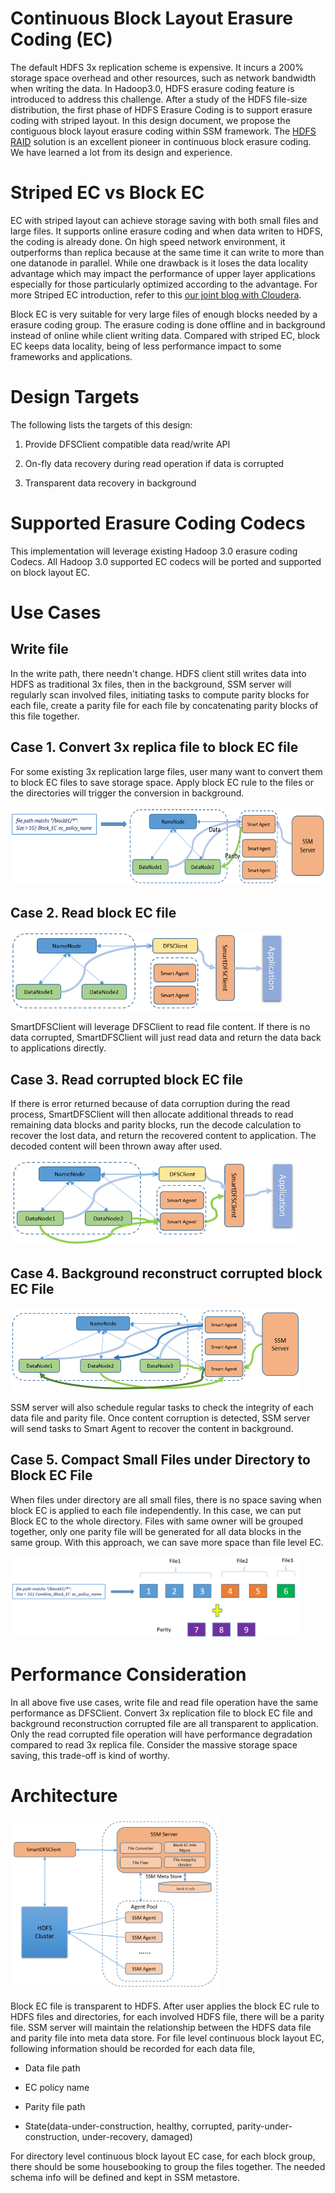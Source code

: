 Continuous Block Layout Erasure Coding (EC) 
============================================

The default HDFS 3x replication scheme is expensive. It incurs a 200%
storage space overhead and other resources, such as network bandwidth
when writing the data. In Hadoop3.0, HDFS erasure coding feature is
introduced to address this challenge. After a study of the HDFS
file-size distribution, the first phase of HDFS Erasure Coding is to
support erasure coding with striped layout. In this design document, we
propose the contiguous block layout erasure coding within SSM framework.
The [HDFS RAID](https://wiki.apache.org/hadoop/HDFS-RAID) solution is an
excellent pioneer in continuous block erasure coding. We have learned a
lot from its design and experience.

Striped EC vs Block EC
======================
EC with striped layout can achieve storage saving with both small files and large files. It supports online erasure coding and when data writen to HDFS, the coding is already done. On high speed network environment, it outperforms than replica because at the same time it can write to more than one datanode in parallel. While one drawback is it loses the data locality advantage which may impact the performance of upper layer applications especially for those particularly optimized according to the advantage. For more Striped EC introduction,
refer to this [our joint blog with Cloudera](https://blog.cloudera.com/blog/2015/09/introduction-to-hdfs-erasure-coding-in-apache-hadoop/).

Block EC is very suitable for very large files of enough blocks needed by a erasure coding group. The erasure coding is done offline and in background instead of online while client writing data. Compared with striped EC, block EC keeps data locality, being of less performance impact to some frameworks and applications.

Design Targets 
===============

The following lists the targets of this design:

1. Provide DFSClient compatible data read/write API

2. On-fly data recovery during read operation if data is corrupted

2. Transparent data recovery in background

Supported Erasure Coding Codecs
======================
This implementation will leverage existing Hadoop 3.0 erasure coding Codecs. All Hadoop 3.0 supported EC codecs will be ported and supported on block layout EC.

Use Cases
=========

Write file
----------

In the write path, there needn't change. HDFS client still writes data into HDFS as traditional 3x files, then in the background, SSM server will regularly scan involved files, initiating tasks to compute parity blocks for each file, create a parity file for each file by concatenating parity blocks of this file together.

Case 1. Convert 3x replica file to block EC file
----------------------------------------

For some existing 3x replication large files, user many want to convert them to block EC files to save storage space. Apply block EC rule to the files or the directories will trigger the conversion in background. 

<img src="./image/block-ec-convert.png" width="624" height="125" />

Case 2. Read block EC file 
-------------------

<img src="./image/block-ec-read.png" width="437" height="127" />

SmartDFSClient will leverage DFSClient to read file content. If there is no data corrupted, SmartDFSClient will just read data and return the data back to applications directly.

Case 3. Read corrupted block EC file
----------------------------

If there is error returned because of data corruption during the read
process, SmartDFSClient will then allocate additional threads to read
remaining data blocks and parity blocks, run the decode calculation to
recover the lost data, and return the recovered content to application.
The decoded content will been thrown away after used.

<img src="./image/block-ec-read-recovery.png" width="455" height="136" />

Case 4. Background reconstruct corrupted block EC File
----------------------------

<img src="./image/block-ec-recovery-in-background.png" width="465" height="134" />

SSM server will also schedule regular tasks to check the integrity of each data file and parity file. Once content corruption is detected, SSM server will send tasks to Smart Agent to recover the content in background.

Case 5. Compact Small Files under Directory to Block EC File
----------------------------

When files under directory are all small files, there is no space saving when block EC is applied to each file independently. In this case, we can put Block EC to the whole directory. Files with same owner will be grouped together, only one parity file will be generated for all data blocks in the same group. With this approach, we can save more space than file level EC.

<img src="./image/block-ec-directory-compact.png" width="461" height="130" />

Performance Consideration
=========

In all above five use cases, write file and read file operation have the same performance as DFSClient. Convert 3x replication file to block EC file and background reconstruction corrupted file are all transparent to application. Only the read corrupted file operation will have performance degradation compared to read 3x replica file. Consider the massive storage space saving, this trade-off is kind of worthy.

Architecture
============

<img src="./image/block-ec-arch.png" width="336" height="275" />

Block EC file is transparent to HDFS. After user applies the block EC rule to HDFS files and directories, for each involved HDFS file, there will be a parity file. SSM server will maintain the relationship between the HDFS data file and parity file into meta data store. For file level continuous block layout EC, following information should be recorded for each data file,

-   Data file path

-   EC policy name

-   Parity file path

-   State(data-under-construction, healthy, corrupted, parity-under-construction, under-recovery, damaged)

For directory level continuous block layout EC case, for each block group, there should be some housebooking to group the files together. The needed schema info will be defined and kept in SSM metastore.


